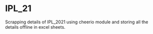 # IPL_21

Scrapping details of IPL_2021 using cheerio module and storing all the details offline in excel sheets.
